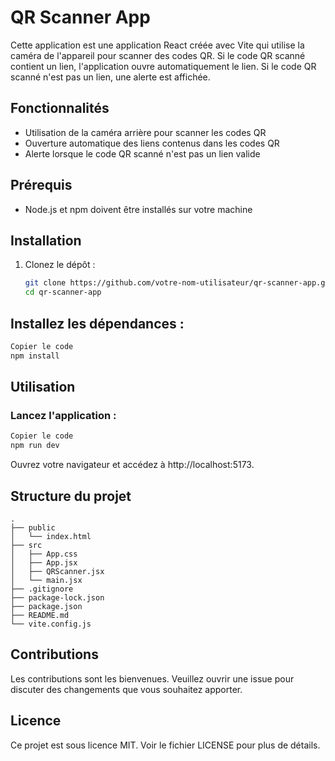 

# QR Scanner App

Cette application est une application React créée avec Vite qui utilise la caméra de l'appareil pour scanner des codes QR. Si le code QR scanné contient un lien, l'application ouvre automatiquement le lien. Si le code QR scanné n'est pas un lien, une alerte est affichée.

## Fonctionnalités

- Utilisation de la caméra arrière pour scanner les codes QR
- Ouverture automatique des liens contenus dans les codes QR
- Alerte lorsque le code QR scanné n'est pas un lien valide

## Prérequis

- Node.js et npm doivent être installés sur votre machine

## Installation

1. Clonez le dépôt :

   ```bash
   git clone https://github.com/votre-nom-utilisateur/qr-scanner-app.git
   cd qr-scanner-app
    ```

## Installez les dépendances :

 ```bash
Copier le code
npm install
```
## Utilisation

### Lancez l'application :

```bash
Copier le code
npm run dev
```
Ouvrez votre navigateur et accédez à http://localhost:5173.

## Structure du projet
```plaintext
.
├── public
│   └── index.html
├── src
│   ├── App.css
│   ├── App.jsx
│   ├── QRScanner.jsx
│   └── main.jsx
├── .gitignore
├── package-lock.json
├── package.json
├── README.md
└── vite.config.js
```

## Contributions
Les contributions sont les bienvenues. Veuillez ouvrir une issue pour discuter des changements que vous souhaitez apporter.

## Licence
Ce projet est sous licence MIT. Voir le fichier LICENSE pour plus de détails.
